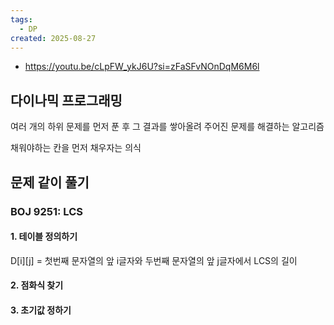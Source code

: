 ```yaml
---
tags:
  - DP
created: 2025-08-27
---
```

- https://youtu.be/cLpFW_ykJ6U?si=zFaSFvNOnDqM6M6l
## 다이나믹 프로그래밍
여러 개의 하위 문제를 먼저 푼 후 그 결과를 쌓아올려 주어진 문제를 해결하는 알고리즘

채워야하는 칸을 먼저 채우자는 의식

## 문제 같이 풀기
### BOJ 9251: LCS
#### 1. 테이블 정의하기
D\[i]\[j] = 첫번째 문자열의 앞 i글자와 두번째 문자열의 앞 j글자에서 LCS의 길이
#### 2. 점화식 찾기

#### 3. 초기값 정하기
